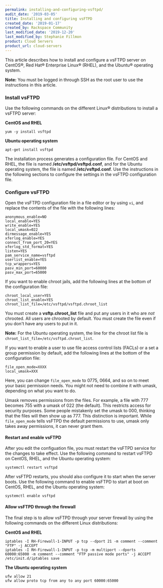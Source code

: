 ```yaml
---
permalink: installing-and-configuring-vsftpd/
audit_date: '2019-03-05'
title: Installing and configuring vsFTPD
created_date: '2019-01-17'
created_by: Rackspace Community
last_modified_date: '2019-12-20'
last_modified_by: Stephanie Fillmon
product: Cloud Servers
product_url: cloud-servers
---
```


This article describes how to install and configure a vsFTPD server on CentOS&reg;, Red Hat&reg; Enterprise Linux&reg; (RHEL), and the Ubuntu&reg; operating system.

**Note:** You must be logged in through SSH as the root user to use the instructions in this article.

### Install vsFTPD

Use the following commands on the different Linux&reg; distributions to install a vsFTPD server:

**CentOS and RHEL**

    yum -y install vsftpd

**Ubuntu operating system**

    apt-get install vsftpd

The installation process generates a configuration file. For CentOS and RHEL, the file is named
**/etc/vsftpd/vsftpd.conf**, and for the Ubuntu operating system, the file is named **/etc/vsftpd.conf**. Use the instructions
in the following sections to configure the settings in the vsFTPD configuration file.

### Configure vsFTPD

Open the vsFTPD configuration file in a file editor or by using `vi`, and replace the contents of the file
with the following lines:

    anonymous_enable=NO
    local_enable=YES
    write_enable=YES
    local_umask=022
    dirmessage_enable=YES
    xferlog_enable=YES
    connect_from_port_20=YES
    xferlog_std_format=YES
    listen=YES
    pam_service_name=vsftpd
    userlist_enable=YES
    tcp_wrappers=YES
    pasv_min_port=60000
    pasv_max_port=65000

If you want to enable chroot jails, add the following lines at the bottom of the configuration file:

    chroot_local_user=YES
    chroot_list_enable=YES
    chroot_list_file=/etc/vsftpd/vsftpd.chroot_list

You must create a **vsftp.chroot_list** file and put any users in it who are *not* chrooted. All users are chrooted by default. You must create the file even if you don't have any users to put in it.

**Note:** For the Ubuntu operating system, the line for the chroot list file is `chroot_list_file=/etc/vsftpd.chroot_list`.

If you want to enable a user to use file access control lists (FACLs) or a set a group permission by default, add the following lines at the bottom of the configuration file:

    file_open_mode=XXXX
    local_umask=XXX

Here, you can change `file_open_mode` to 0775, 0664, and so on to meet your basic permission needs. You might not need to combine it with umask, depending on what you want to do.

Umask removes permissions from the files. For example, a file with 777 becomes 755 with a umask of 022 (the default). This restricts access for security purposes. Some people mistakenly set the umask to 000, thinking that the files will then show up as 777. This distinction is important. While `file_open_mode` tells vsFTPD the default permissions to use, umask only takes away permissions, it can never grant them.

#### Restart and enable vsFTPD

After you edit the configuation file, you must restart the vsFTPD service for the changes to take effect. Use
the following command to restart vsFTPD on CentOS, RHEL, and the Ubuntu operating system:

    systemctl restart vsftpd

After vsFTPD restarts, you should also configure it to start when the server boots. Use the following command to enable
vsFTPD to start at boot on CentOS, RHEL, and the Ubuntu operating system:

    systemctl enable vsftpd

#### Allow vsFTPD through the firewall

The final step is to allow vsFTPD through your server firewall by using the following commands on the different Linux distributions:

**CentOS and RHEL**

    iptables -I RH-Firewall-1-INPUT -p tcp --dport 21 -m comment --comment "FTP" -j ACCEPT
    iptables -I RH-Firewall-1-INPUT -p tcp -m multiport --dports 60000:65000 -m comment --comment "FTP passive mode ports" -j ACCEPT
    /etc/init.d/iptables save

**The Ubuntu operating system**

    ufw allow 21
    ufw allow proto tcp from any to any port 60000:65000
